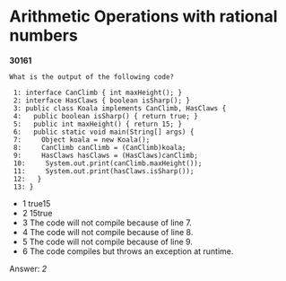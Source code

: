 Arithmetic Operations with rational numbers
===========================================
**30161**
```
What is the output of the following code? 
 
 1: interface CanClimb { int maxHeight(); } 
 2: interface HasClaws { boolean isSharp(); } 
 3: public class Koala implements CanClimb, HasClaws { 
 4:   public boolean isSharp() { return true; } 
 5:   public int maxHeight() { return 15; } 
 6:   public static void main(String[] args) { 
 7:     Object koala = new Koala(); 
 8:     CanClimb canClimb = (CanClimb)koala; 
 9:     HasClaws hasClaws = (HasClaws)canClimb; 
 10:     System.out.print(canClimb.maxHeight()); 
 11:     System.out.print(hasClaws.isSharp()); 
 12:   } 
 13: }
```


- 1 true15
- 2 15true
- 3 The code will not compile because of line 7.
- 4 The code will not compile because of line 8.
- 5 The code will not compile because of line 9.
- 6 The code compiles but throws an exception at runtime.

Answer: *2*

